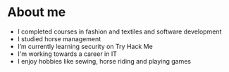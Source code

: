 # About me


- I completed courses in fashion and textiles and software development
- I studied horse management
- I’m currently learning security on Try Hack Me
- I'm working towards a career in IT
- I enjoy hobbies like sewing, horse riding and playing games
